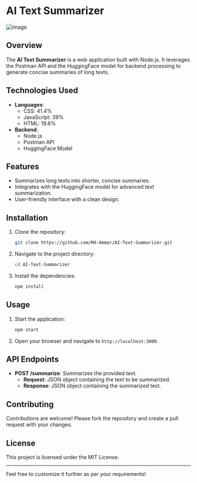 
# AI Text Summarizer

![image](https://github.com/user-attachments/assets/3f5fc47d-6b4c-4723-b935-0c2e4f44272d)

## Overview
The **AI Text Summarizer** is a web application built with Node.js. It leverages the Postman API and the HuggingFace model for backend processing to generate concise summaries of long texts.

## Technologies Used
- **Languages**:
  - CSS: 41.4%
  - JavaScript: 39%
  - HTML: 19.6%
- **Backend**:
  - Node.js
  - Postman API
  - HuggingFace Model

## Features
- Summarizes long texts into shorter, concise summaries.
- Integrates with the HuggingFace model for advanced text summarization.
- User-friendly interface with a clean design.

## Installation
1. Clone the repository:
   ```bash
   git clone https://github.com/Md-Ammar/AI-Text-Summarizer.git
   ```
2. Navigate to the project directory:
   ```bash
   cd AI-Text-Summarizer
   ```
3. Install the dependencies:
   ```bash
   npm install
   ```

## Usage
1. Start the application:
   ```bash
   npm start
   ```
2. Open your browser and navigate to `http://localhost:3000`.

## API Endpoints
- **POST /summarize**: Summarizes the provided text.
  - **Request**: JSON object containing the text to be summarized.
  - **Response**: JSON object containing the summarized text.

## Contributing
Contributions are welcome! Please fork the repository and create a pull request with your changes.

## License
This project is licensed under the MIT License.

---

Feel free to customize it further as per your requirements!
